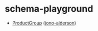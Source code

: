 # schema-playground

* [ProductGroup](https://github.com/jroakes/schema-playground/blob/master/ProductGroup.json) ([jono-alderson](https://github.com/jono-alderson))
